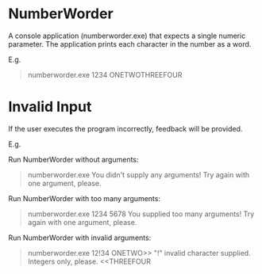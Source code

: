 NumberWorder
============

A console application (numberworder.exe) that expects a single numeric parameter. The application prints each character in the number as a word. 

E.g.

> numberworder.exe 1234
ONETWOTHREEFOUR

Invalid Input
=============

If the user executes the program incorrectly, feedback will be provided. 

E.g.

Run NumberWorder without arguments:
> numberworder.exe 
You didn't supply any arguments! Try again with one argument, please.

Run NumberWorder with too many arguments:
> numberworder.exe  1234 5678
You supplied too many arguments! Try again with one argument, please.

Run NumberWorder with invalid arguments:
> numberworder.exe  12!34
ONETWO>> "!" invalid character supplied. Integers only, please. <<THREEFOUR